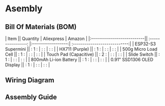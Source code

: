# Asembly

## Bill Of Materials (BOM)

|  Item                      ||      Quantity      |     Aliexpress     |    Amazon                     |
|:---------------------------|| :----------------: |:------------------:| :----------------------------:|
| ESP32-S3 Supermini         || :       1        : | :                  : | :                   :       |
| HX711 (Purple)             || :       1        : | :                  : | :                   :       |
| 500g Micro Load Cell       || :       1        : | :                  : | :                   :       |
| Touch Pad (Capacitive)     || :       2        : | :                  : | :                   :       |
| Slide Switch               || :       1        : | :                  : | :                   :       |
| 800mAh Li-ion Battery      || :       1        : | :                  : | :                   :       |
| 0.91" SSD1306 OLED Display || :       1        : | :                  : | :                   :       |

## Wiring Diagram

## Assembly Guide